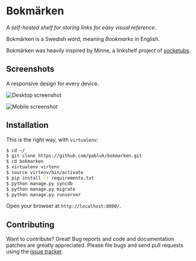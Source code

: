 Bokmärken
=========

_A self-hosted shelf for storing links for easy visual reference_.

Bokmärken is a Swedish word, meaning _Bookmarks_ in English.

Bokmärken was heavily inspired by Minne, a linkshelf project of [socketubs](https://github.com/socketubs).


Screenshots
-----------

A responsive design for every device.

![Desktop screenshot](http://bokmarken.com/static/screenshots/desktop-lo-res.jpg)

![Mobile screenshot](http://bokmarken.com/static/screenshots/mobile-lo-res.jpg)


Installation
------------

This is the right way, with `virtualenv`:

```bash
$ cd ~/
$ git clone https://github.com/pabluk/bokmarken.git
$ cd bokmarken
$ virtualenv virtenv
$ source virtenv/bin/activate
$ pip install -r requirements.txt
$ python manage.py syncdb
$ python manage.py migrate
$ python manage.py runserver
```

Open your browser at `http://localhost:8000/`.


Contributing
------------

Want to contribute? Great! Bug reports and code and documentation patches are greatly appreciated.
Please file bugs and send pull requests using the [issue tracker](https://github.com/pabluk/bokmarken/issues).
